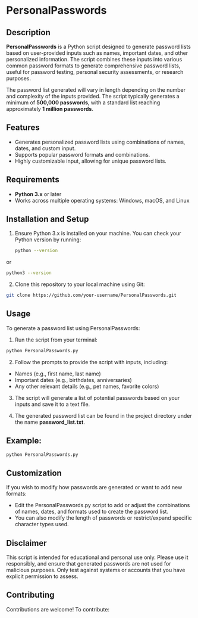 # PersonalPasswords

## Description
**PersonalPasswords** is a Python script designed to generate password lists based on user-provided inputs such as names, important dates, and other personalized information. The script combines these inputs into various common password formats to generate comprehensive password lists, useful for password testing, personal security assessments, or research purposes.

The password list generated will vary in length depending on the number and complexity of the inputs provided. The script typically generates a minimum of **500,000 passwords**, with a standard list reaching approximately **1 million passwords**.

## Features
- Generates personalized password lists using combinations of names, dates, and custom input.
- Supports popular password formats and combinations.
- Highly customizable input, allowing for unique password lists.

## Requirements
- **Python 3.x** or later
- Works across multiple operating systems: Windows, macOS, and Linux

## Installation and Setup
1. Ensure Python 3.x is installed on your machine. You can check your Python version by running:
   ```bash
   python --version
  or
  ```bash
  python3 --version
  ```
2. Clone this repository to your local machine using Git:

  ```bash
  git clone https://github.com/your-username/PersonalPasswords.git
```

## Usage
To generate a password list using PersonalPasswords:

1. Run the script from your terminal:

  ```bash
  python PersonalPasswords.py
```
2. Follow the prompts to provide the script with inputs, including:

- Names (e.g., first name, last name)
- Important dates (e.g., birthdates, anniversaries)
- Any other relevant details (e.g., pet names, favorite colors)

3. The script will generate a list of potential passwords based on your inputs and save it to a text file.

4. The generated password list can be found in the project directory under the name **password_list.txt**.

## Example:
  ``` bash
  python PersonalPasswords.py
```
## Customization
If you wish to modify how passwords are generated or want to add new formats:
- Edit the PersonalPasswords.py script to add or adjust the combinations of names, dates, and formats used to create the password list.
- You can also modify the length of passwords or restrict/expand specific character types used.

## Disclaimer
This script is intended for educational and personal use only. Please use it responsibly, and ensure that generated passwords are not used for malicious purposes. Only test against systems or accounts that you have explicit permission to assess.

## Contributing
Contributions are welcome! To contribute:
